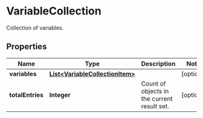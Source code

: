 

# VariableCollection

Collection of variables.

## Properties

Name | Type | Description | Notes
------------ | ------------- | ------------- | -------------
**variables** | [**List&lt;VariableCollectionItem&gt;**](VariableCollectionItem.md) |  |  [optional]
**totalEntries** | **Integer** | Count of objects in the current result set. |  [optional]



